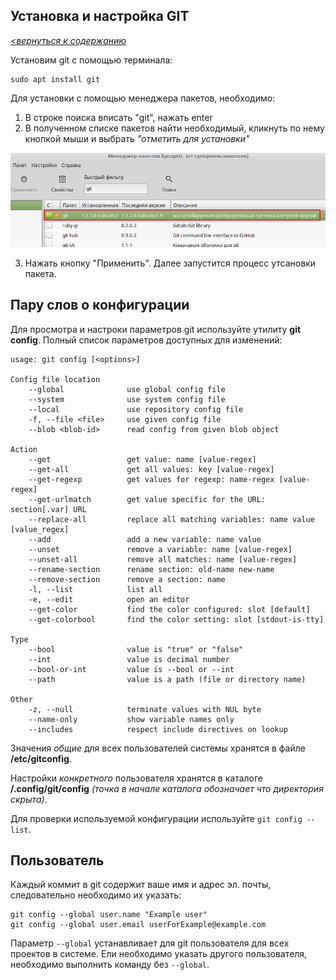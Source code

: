 ## Установка и настройка GIT

[<_вернуться к содержанию_](./README.md)

Установим git с помощью терминала:
~~~
sudo apt install git
~~~

Для установки с помощью менеджера пакетов, необходимо: 
1. В строке поиска вписать "git", нажать enter
2. В полученном списке пакетов найти необходимый, кликнуть по нему кнопкой мыши и выбрать _"отметить для установки"_ 

![](./synaptic.png)

3. Нажать кнопку "Применить". Далее запустится процесс утсановки пакета.

## Пару слов о конфигурации

Для просмотра и настроки параметров git используйте утилиту <strong>git config</strong>. Полный список параметров доступных для изменений:

~~~
usage: git config [<options>]

Config file location
    --global              use global config file
    --system              use system config file
    --local               use repository config file
    -f, --file <file>     use given config file
    --blob <blob-id>      read config from given blob object

Action
    --get                 get value: name [value-regex]
    --get-all             get all values: key [value-regex]
    --get-regexp          get values for regexp: name-regex [value-regex]
    --get-urlmatch        get value specific for the URL: section[.var] URL
    --replace-all         replace all matching variables: name value [value_regex]
    --add                 add a new variable: name value
    --unset               remove a variable: name [value-regex]
    --unset-all           remove all matches: name [value-regex]
    --rename-section      rename section: old-name new-name
    --remove-section      remove a section: name
    -l, --list            list all
    -e, --edit            open an editor
    --get-color           find the color configured: slot [default]
    --get-colorbool       find the color setting: slot [stdout-is-tty]

Type
    --bool                value is "true" or "false"
    --int                 value is decimal number
    --bool-or-int         value is --bool or --int
    --path                value is a path (file or directory name)

Other
    -z, --null            terminate values with NUL byte
    --name-only           show variable names only
    --includes            respect include directives on lookup
~~~
Значения _общие_ для всех пользователей системы хранятся в файле <strong>/etc/gitconfig</strong>.

Настройки _конкретного_ пользователя хранятся в каталоге <strong>/.config/git/config</strong> _(точка в начале каталога обозначает что директория скрыта)_.

Для проверки используемой конфигурации используйте `git config --list`.

## Пользователь

Каждый коммит в git содержит ваше имя и адрес эл. почты, следовательно необходимо их указать:

~~~
git config --global user.name "Example user"
git config --global user.email userForExample@example.com
~~~

Параметр `--global` устанавливает для git пользователя для всех проектов в системе. Ели необходимо указать другого пользователя, необходимо выполнить команду без `--global`.  